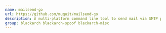 ```yaml
---
name: mailsend-go
url: https://github.com/muquit/mailsend-go
description: A multi-platform command line tool to send mail via SMTP protocol.
group: blackarch blackarch-spoof blackarch-misc
---
```

